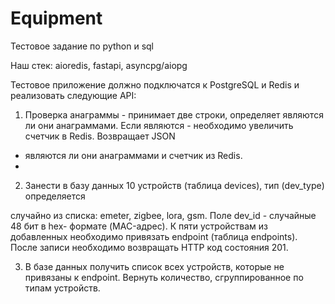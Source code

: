 # Equipment
Тестовое задание по python и sql

Наш стек: aioredis, fastapi, asyncpg/aiopg

Тестовое приложение должно подключатся к PostgreSQL и Redis и реализовать
следующие API:

1. Проверка анаграммы - принимает две строки, определяет являются ли они
анаграммами. Если являются - необходимо увеличить счетчик в Redis. Возвращает JSON
- являются ли они анаграммами и счетчик из Redis.
- 
2. Занести в базу данных 10 устройств (таблица devices), тип (dev_type) определяется

случайно из списка: emeter, zigbee, lora, gsm. Поле dev_id - случайные 48 бит в hex-
формате (MAC-адрес). К пяти устройствам из добавленных необходимо привязать
endpoint (таблица endpoints). После записи необходимо возвращать HTTP код состояния
201.

3. В базе данных получить список всех устройств, которые не привязаны к
endpoint. Вернуть количество, сгруппированное по типам устройств.
